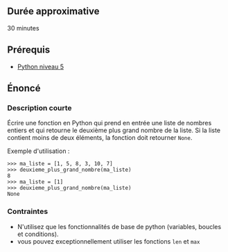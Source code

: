 ## Durée approximative

30 minutes

## Prérequis

- <a href="https://microlead.fr/echelles/python" title="Prérequis en Python" target="_blank">Python niveau 5</a>

## Énoncé

### Description courte

Écrire une fonction en Python qui prend en entrée une liste de nombres entiers et qui retourne le deuxième plus grand nombre de la liste. Si la liste contient moins de deux éléments, la fonction doit retourner ```None```.

Exemple d'utilisation :

```
>>> ma_liste = [1, 5, 8, 3, 10, 7]
>>> deuxieme_plus_grand_nombre(ma_liste)
8
>>> ma_liste = [1]
>>> deuxieme_plus_grand_nombre(ma_liste)
None
```

### Contraintes

- N'utilisez que les fonctionnalités de base de python (variables, boucles et conditions).
- vous pouvez exceptionnellement utiliser les fonctions ```len``` et ```max```